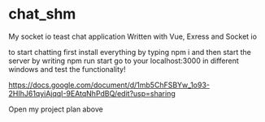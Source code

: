 # chat_shm

My socket io teast chat application
Written with Vue, Exress and Socket io

to start chatting
first install everything by typing npm i
and then start the server by writing npm run start
go to your localhost:3000 in different windows and test the functionality!


https://docs.google.com/document/d/1mb5ChFSBYw_1o93-2HIhJ61qyiAjqqI-9EAtqNhPdBQ/edit?usp=sharing

Open my project plan above
